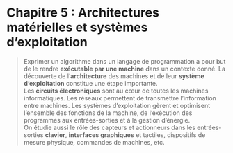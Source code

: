 # Chapitre 5 : Architectures matérielles et systèmes d’exploitation
> Exprimer un algorithme dans un langage de programmation a pour but de le rendre **exécutable par une machine** dans un contexte donné. La découverte de l’**architecture** des machines et de leur **système d’exploitation** constitue une étape importante.  
> Les **circuits électroniques** sont au cœur de toutes les machines informatiques. Les réseaux permettent de transmettre l’information entre machines. Les systèmes d’exploitation gèrent et optimisent l’ensemble des fonctions de la machine, de l’exécution des programmes aux entrées-sorties et à la gestion d’énergie.  
> On étudie aussi le rôle des capteurs et actionneurs dans les entrées-sorties **clavier**, **interfaces graphiques** et tactiles, dispositifs de mesure physique, commandes de machines, etc.
